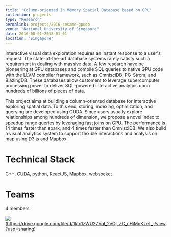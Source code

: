 ```yaml
---
title: "Column-oriented In Memory Spatial Database based on GPU"
collection: projects
type: "Research"
permalink: projects/2016-sesame-gpudb
venue: "National University of Singapore"
date: 2016-08-01~2018-01-01
location: "Singapore"
---
```


Interactive visual data exploration requires an instant response to a user's request. The state-of-the-art database systems rarely satisfy such a requirement in dealing with massive data. A few research have be pioneering at GPU databases and compile SQL queries to native GPU code with the LLVM compiler framework, such as OmnisciDB, PG-Strom, and BlazingDB. These databases allow customers to leverage supercomputer processing power to deliver SQL-powered interactive analytics upon hundreds of billions of pieces of data.

This project aims at building a column-oriented database for interactive exploring spatial data. To this end, storing, indexing, optimization, and querying are developed using CUDA. Since users usually explore relationships among hundreds of dimension, we propose a novel index to speedup range queries by leveraging fast joins on GPU. The performance is 14 times faster than spark, and 4 times faster than OmnisciDB. We also build a visual analytics system to support flexible interactions and analysis on map using D3.js and Mapbox.


Technical Stack
======
C++, CUDA, python, ReactJS, Mapbox, websocket

Teams
======
4 members

<img src='../images/tokyo-keyword-spatial.png'>(https://drive.google.com/file/d/1ktc1zWU27Vql_2vCjLZC_cHiMoKzeT_j/view?usp=sharing)

